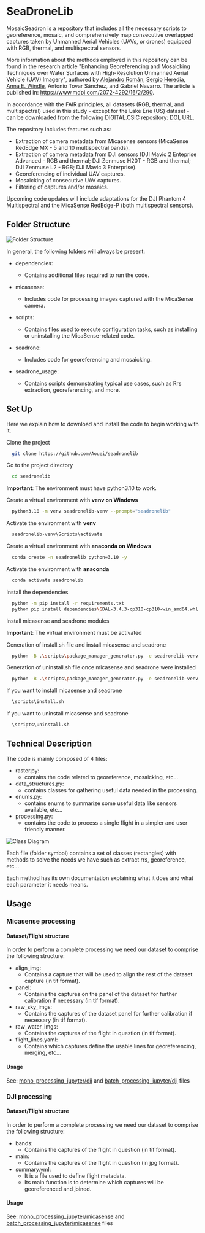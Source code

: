 # SeaDroneLib

MosaicSeadron is a repository that includes all the necessary scripts to georeference, mosaic, and comprehensively map consecutive overlapped captures taken by Unmanned Aerial Vehicles (UAVs, or drones) equipped with RGB, thermal, and multispectral sensors. 

More information about the methods employed in this repository can be found in the research article "Enhancing Georeferencing and Mosaicking Techniques over Water Surfaces with High-Resolution Unmanned Aerial Vehicle (UAV) Imagery", authored by [Alejandro Román](https://github.com/alrova96), [Sergio Heredia](https://github.com/Aouei), [Anna E. Windle](https://github.com/aewindle110), Antonio Tovar Sánchez, and Gabriel Navarro. The article is published in: https://www.mdpi.com/2072-4292/16/2/290. 

In accordance with the FAIR principles, all datasets (RGB, thermal, and multispectral) used in this study - except for the Lake Erie (US) dataset - can be downloaded from the following DIGITAL.CSIC repository: [DOI](https://doi.org/10.20350/digitalCSIC/17464),  [URL](http://hdl.handle.net/10261/395796).

The repository includes features such as:
- Extraction of camera metadata from Micasense sensors (MicaSense RedEdge MX - 5 and 10 multispectral bands).
- Extraction of camera metadata from DJI sensors (DJI Mavic 2 Enteprise Advanced - RGB and thermal; DJI Zenmuse H20T - RGB and thermal; DJI Zenmuse L2 - RGB; DJI Mavic 3 Enterprise).
- Georeferencing of individual UAV captures.
- Mosaicking of consecutive UAV captures.
- Filtering of captures and/or mosaics.

Upcoming code updates will include adaptations for the DJI Phantom 4 Multispectral and the MicaSense RedEdge-P (both multispectral sensors).

## Folder Structure


<img src="/captures/Folder_structure.png" alt="Folder Structure" title="Folder Structure">

In general, the following folders will always be present:
- dependencies:
  - Contains additional files required to run the code.

- micasense:
  - Includes code for processing images captured with the MicaSense camera.

- scripts:
  - Contains files used to execute configuration tasks, such as installing or uninstalling the MicaSense-related code.

- seadrone:
  - Includes code for georeferencing and mosaicking.

- seadrone_usage:
  - Contains scripts demonstrating typical use cases, such as Rrs extraction, georeferencing, and more.

## Set Up
Here we explain how to download and install the code to begin working with it.

Clone the project

```bash
  git clone https://github.com/Aouei/seadronelib
```

Go to the project directory

```bash
  cd seadronelib
```

**Important**: The environment must have python3.10 to work.

Create a virtual environment with **venv on Windows**
```bash
  python3.10 -m venv seadronelib-venv --prompt="seadronelib"
```

Activate the environment with **venv**
```bash
  seadronelib-venv\Scripts\activate
```

Create a virtual environment with **anaconda on Windows**
```bash
  conda create -n seadronelib python=3.10 -y
```

Activate the environment with **anaconda**
```bash
  conda activate seadronelib
```

Install the dependencies
```bash
  python -m pip install -r requirements.txt
  python pip install dependencies\GDAL-3.4.3-cp310-cp310-win_amd64.whl 
```

Install micasense and seadrone modules

**Important**: The virtual environment must be activated

Generation of install.sh file and install micasense and seadrone
```bash
  python -B .\scripts\package_manager_generator.py -e seadronelib-venv -p micasense,seadrone -i 1 -ri 1
```

Generation of uninstall.sh file once micasense and seadrone were installed
```bash
  python -B .\scripts\package_manager_generator.py -e seadronelib-venv -p micasense,seadrone -u 1
```

If you want to install micasense and seadrone
```bash
  \scripts\install.sh

```
If you want to uninstall micasense and seadrone
```bash
  \scripts\uninstall.sh
```
## Technical Description

The code is mainly composed of 4 files:
- raster.py: 
  - contains the code related to georeference, mosaicking, etc...
- data_structures.py: 
  - contains classes for gathering useful data needed in the processing.
- enums.py: 
  - contains enums to summarize some useful data like sensors available, etc...
- processing.py: 
  - contains the code to process a single flight in a simpler and user friendly manner.

<img src="/captures/Class_diagram.jpg" alt="Class Diagram" title="Class Diagram">

Each file (folder symbol) contains a set of classes (rectangles) with methods to solve the needs we have such as extract rrs, georeference, etc...

Each method has its own documentation explaining what it does and what each parameter it needs means.
## Usage

### Micasense processing
#### Dataset/Flight structure
In order to perform a complete processing we need our dataset to comprise the following structure:

- align_img: 
  - Contains a capture that will be used to align the rest of the dataset capture (in tif format).
- panel: 
  - Contains the captures on the panel of the dataset for further calibration if necessary (in tif format).
- raw_sky_imgs: 
  - Contains the captures of the dataset panel for further calibration if necessary (in tif format).
- raw_water_imgs: 
  - Contains the captures of the flight in question (in tif format).
- flight_lines.yaml: 
  - Contains which captures define the usable lines for georeferencing, merging, etc...

#### Usage
See: [mono_processing_jupyter/dji](/seadrone_usage/mono_processing_jupyter/dji.ipynb) and [batch_processing_jupyter/dji](/seadrone_usage/batch_processing_jupyter/dji.ipynb) files

### DJI processing
#### Dataset/Flight structure
In order to perform a complete processing we need our dataset to comprise the following structure:

- bands: 
  - Contains the captures of the flight in question (in tif format).
- main: 
  - Contains the captures of the flight in question (in jpg format).
- summary.yml: 
  - It is a file used to define flight metadata. 
  - Its main function is to determine which captures will be georeferenced and joined.

#### Usage
See: [mono_processing_jupyter/micasense](/seadrone_usage/mono_processing_jupyter/micasense.ipynb) and [batch_processing_jupyter/micasense](/seadrone_usage/batch_processing_jupyter/micasense.ipynb) files
